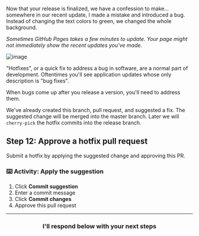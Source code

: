 Now that your release is finalized, we have a confession to make... somewhere in our recent update, I made a mistake and introduced a bug. Instead of changing the text colors to green, we changed the whole background.

_Sometimes GitHub Pages takes a few minutes to update. Your page might not immediately show the recent updates you've made._

![image](https://user-images.githubusercontent.com/13326548/48045461-487dd800-e145-11e8-843c-b91a82213eb8.png)

"Hotfixes", or a quick fix to address a bug in software, are a normal part of development. Oftentimes you'll see application updates whose only description is "bug fixes".

When bugs come up after you release a version, you'll need to address them.

We've already created this branch, pull request, and suggested a fix. The suggested change will be merged into the master branch. Later we will `cherry-pick` the hotfix commits into the release branch.

## Step 12: Approve a hotfix pull request

Submit a hotfix by applying the suggested change and approving this PR. 

### :keyboard: Activity: Apply the suggestion
1. Click **Commit suggestion**
2. Enter a commit message
3. Click **Commit changes**
4. Approve this pull request


<hr>
<h3 align="center">I'll respond below with your next steps</h3>
